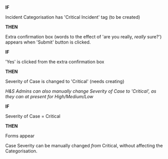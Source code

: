 **IF** 

Incident Categorisation has 'Critical Incident' tag (to be created)

**THEN**

Extra confirmation box (words to the effect of 'are you really, *really* sure?') appears when 'Submit' button is clicked.

**IF**

'Yes' is clicked from the extra confirmation box

**THEN**

Severity of Case is changed to 'Critical' (needs creating)


*H&S Admins can also manually change Severity of Case to 'Critical', as they can at present for High/Medium/Low*



**IF**

Severity of Case = Critical

**THEN**

Forms appear


Case Severity can be manually changed *from* Critical, without affecting the Categorisation.
